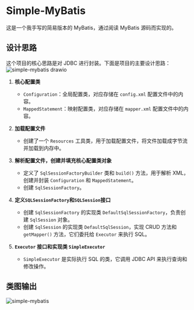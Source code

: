 # Simple-MyBatis
这是一个我手写的简易版本的 MyBatis，通过阅读 MyBatis 源码而实现的。

## 设计思路
这个项目的核心思路是对 JDBC 进行封装。下面是项目的主要设计思路：
![simple-mybatis drawio](https://github.com/huangxin8899/simple-mybatis/assets/100120416/53574211-09a6-49cc-b202-e5fb3aab1a69)


1. **核心配置类**
   - `Configuration`：全局配置类，对应存储在 `config.xml` 配置文件中的内容。
   - `MappedStatement`：映射配置类，对应存储在 `mapper.xml` 配置文件中的内容。

2. **加载配置文件**
   - 创建了一个 `Resources` 工具类，用于加载配置文件，将文件加载成字节流并加载到内存中。

3. **解析配置文件，创建并填充核心配置类对象**
   - 定义了 `SqlSessionFactoryBuilder` 类和 `build()` 方法，用于解析 XML，创建并封装 `Configuration` 和 `MappedStatement`。
   - 创建 `SqlSessionFactory`。

4. **定义`SQLSessionFactory`和`SQLSession`接口**
   - 创建 `SqlSessionFactory` 的实现类 `DefaultSqlSessionFactory`，负责创建 `SqlSession` 对象。
   - 创建 `SqlSession` 的实现类 `DefaultSqlSession`，实现 CRUD 方法和 `getMapper()` 方法，它们委托给 `Executor` 来执行 SQL。

5. **`Executor` 接口和实现类 `SimpleExecutor`**
   - `SimpleExecutor` 是实际执行 SQL 的类，它调用 JDBC API 来执行查询和修改操作。

## 类图输出
![simple-mybatis](https://github.com/huangxin8899/simple-mybatis/assets/100120416/4bf80f83-61e2-4971-83ba-bc8a75880262)

